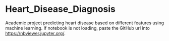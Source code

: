 # Heart_Disease_Diagnosis
Academic project predicting heart disease based on different features using machine learning.
If notebook is not loading, paste the GitHub url into https://nbviewer.jupyter.org/.
